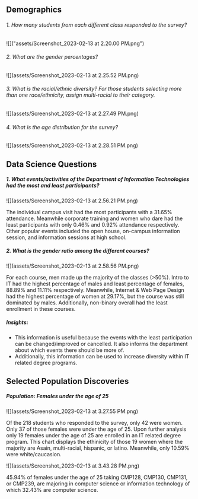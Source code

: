 ## Demographics

###### 1. How many students from each different class responded to the survey?

![]("assets/Screenshot_2023-02-13 at 2.20.00 PM.png")

###### 2. What are the gender percentages?

![](assets/Screenshot_2023-02-13 at 2.25.52 PM.png)

###### 3. What is the racial/ethnic diversity? For those students selecting more than one race/ethnicity, assign multi-racial to their category.

![](assets/Screenshot_2023-02-13 at 2.27.49 PM.png)

###### 4. What is the age distribution for the survey?

![](assets/Screenshot_2023-02-13 at 2.28.51 PM.png)

## Data Science Questions

##### 1. What events/activities of the Department of Information Technologies had the most and least participants?

![](assets/Screenshot_2023-02-13 at 2.56.21 PM.png)

The individual campus visit had the most participants with a   31.65% attendance. Meanwhile corporate training and women who dare had the least participants with only 0.46% and 0.92% attendance respectively. Other popular events included the open house, on-campus information session, and information sessions at high school.

##### 2. What is the gender ratio among the different courses?

![](assets/Screenshot_2023-02-13 at 2.58.56 PM.png)

For each course, men made up the majority of the classes (>50%). Intro to IT had the highest percentage of males and least percentage of females, 88.89% and 11.11% respectively. Meanwhile, Internet & Web Page Design had the highest percentage of women at 29.17%, but the course was still dominated by males. Additionally, non-binary overall had the least enrollment in these courses.

##### Insights:

- This information is useful because the events with the least participation can be changed/improved or cancelled. It also informs the department about which events there should be more of.
- Additionally, this information can be used to increase diversity within IT related degree programs.

## Selected Population Discoveries

##### Population: Females under the age of 25

![](assets/Screenshot_2023-02-13 at 3.27.55 PM.png)

Of the 218 students who responded to the survey, only 42 were women. Only 37 of those females were under the age of 25. Upon further analysis only 19 females under the age of 25 are enrolled in an IT related degree program. This chart displays the ethinicity of those 19 women where the majority are Asain, multi-racial, hispanic, or latino. Meanwhile, only 10.59% were white/caucasion.

![](assets/Screenshot_2023-02-13 at 3.43.28 PM.png)

45.94% of females under the age of 25 taking CMP128, CMP130, CMP131, or CMP239, are majoring in computer science or information technology of which 32.43% are computer science.
